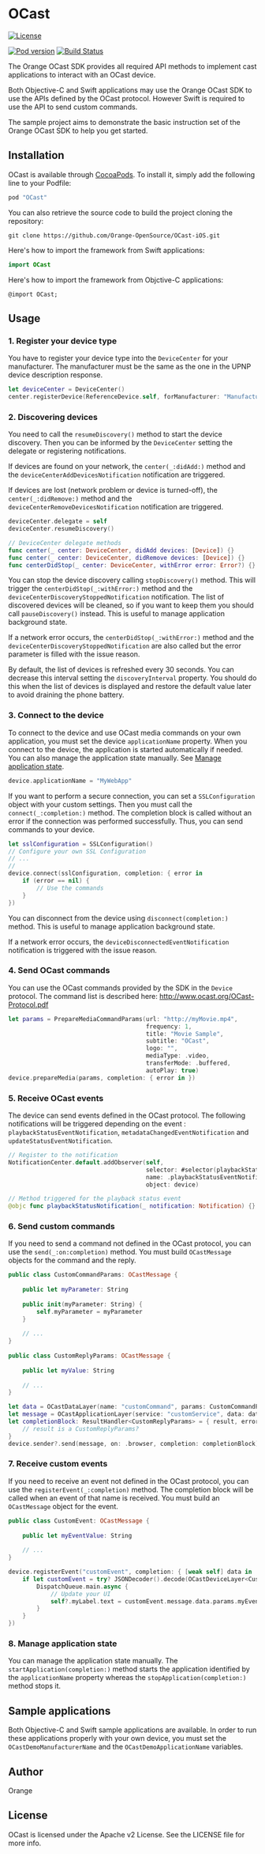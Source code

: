# OCast

[![License](https://img.shields.io/badge/licence-APACHE--2-lightgrey.svg)](https://github.com/Orange-OpenSource/OCast-iOS/blob/master/LICENSE)

[![Pod version](https://badge.fury.io/co/OCast.svg)](https://badge.fury.io/co/OCast)
[![Build Status](https://travis-ci.org/Orange-OpenSource/OCast-iOS.svg?branch=master)](https://travis-ci.org/Orange-OpenSource/OCast-iOS)

The Orange OCast SDK provides all required API methods to implement cast applications to interact with an OCast device.

Both Objective-C and Swift applications may use the Orange OCast SDK to use the APIs defined by the OCast protocol. However Swift is required to use the API to send custom commands.

The sample project aims to demonstrate the basic instruction set of the Orange OCast SDK to help you get started.

## Installation

OCast is available through [CocoaPods](http://cocoapods.org). To install it, simply add the following line to your Podfile:

```ruby
pod "OCast"
```

You can also retrieve the source code to build the project cloning the repository:

```
git clone https://github.com/Orange-OpenSource/OCast-iOS.git
```

Here's how to import the framework from Swift applications:

```swift
import OCast
```

Here's how to import the framework from Objctive-C applications:

```objc
@import OCast;
```

## Usage

### 1. Register your device type

You have to register your device type into the `DeviceCenter` for your manufacturer. The manufacturer must be the same as the one in the UPNP device description response.

```swift
let deviceCenter = DeviceCenter()
center.registerDevice(ReferenceDevice.self, forManufacturer: "Manufacturer")
```

### 2. Discovering devices

You need to call the `resumeDiscovery()` method to start the device discovery. Then you can be informed by the `DeviceCenter` setting the delegate or registering notifications.

If devices are found on your network, the `center(_:didAdd:)` method and the `deviceCenterAddDevicesNotification` notification are triggered.

If devices are lost (network problem or device is turned-off), the `center(_:didRemove:)` method and the `deviceCenterRemoveDevicesNotification` notification are triggered.

```swift
deviceCenter.delegate = self
deviceCenter.resumeDiscovery()

// DeviceCenter delegate methods
func center(_ center: DeviceCenter, didAdd devices: [Device]) {}
func center(_ center: DeviceCenter, didRemove devices: [Device]) {}
func centerDidStop(_ center: DeviceCenter, withError error: Error?) {}
```

You can stop the device discovery calling `stopDiscovery()` method. This will trigger the `centerDidStop(_:withError:)` method and the `deviceCenterDiscoveryStoppedNotification` notification. The list of discovered devices will be cleaned, so if you want to keep them you should call `pauseDiscovery()` instead. This is useful to manage application background state.

If a network error occurs, the `centerDidStop(_:withError:)` method and the `deviceCenterDiscoveryStoppedNotification` are also called but the error parameter is filled with the issue reason.

By default, the list of devices is refreshed every 30 seconds. You can decrease this interval setting the `discoveryInterval` property. You should do this when the list of devices is displayed and restore the default value later to avoid draining the phone battery.

### 3. Connect to the device

To connect to the device and use OCast media commands on your own application, you must set the device `applicationName` property. When you connect to the device, the application is started automatically if needed. You can also manage the application state manually. See [Manage application state](#8-manage-application-state).

```swift
device.applicationName = "MyWebApp"
```

If you want to perform a secure connection, you can set a `SSLConfiguration` object with your custom settings. Then you must call the `connect(_:completion:)` method. The completion block is called without an error if the connection was performed successfully. Thus, you can send commands to your device.

```swift
let sslConfiguration = SSLConfiguration()
// Configure your own SSL Configuration
// ...
//
device.connect(sslConfiguration, completion: { error in
    if (error == nil) {
        // Use the commands
    }
})
```

You can disconnect from the device using `disconnect(completion:)` method. This is useful to manage application background state.

If a network error occurs, the `deviceDisconnectedEventNotification` notification is triggered with the issue reason.

### 4. Send OCast commands

You can use the OCast commands provided by the SDK in the `Device` protocol. The command list is described here: http://www.ocast.org/OCast-Protocol.pdf

```swift
let params = PrepareMediaCommandParams(url: "http://myMovie.mp4",
                                       frequency: 1,
                                       title: "Movie Sample",
                                       subtitle: "OCast",
                                       logo: "",
                                       mediaType: .video,
                                       transferMode: .buffered,
                                       autoPlay: true)
device.prepareMedia(params, completion: { error in })
```

### 5. Receive OCast events

The device can send events defined in the OCast protocol. The following notifications will be triggered depending on the event : `playbackStatusEventNotification`, `metadataChangedEventNotification` and `updateStatusEventNotification`.

```swift
// Register to the notification
NotificationCenter.default.addObserver(self, 
                                       selector: #selector(playbackStatusNotification),
                                       name: .playbackStatusEventNotification,
                                       object: device)

// Method triggered for the playback status event
@objc func playbackStatusNotification(_ notification: Notification) {}
```

### 6. Send custom commands

If you need to send a command not defined in the OCast protocol, you can use the `send(_:on:completion)` method.
You must build `OCastMessage` objects for the command and the reply.

```swift
public class CustomCommandParams: OCastMessage {
        
    public let myParameter: String
        
    public init(myParameter: String) {
        self.myParameter = myParameter
    }
        
    // ...
}
    
public class CustomReplyParams: OCastMessage {
        
    public let myValue: String
        
    // ...
}

let data = OCastDataLayer(name: "customCommand", params: CustomCommandParams(myParameter: "paramValue"))
let message = OCastApplicationLayer(service: "customService", data: data)
let completionBlock: ResultHandler<CustomReplyParams> = { result, error in
    // result is a CustomReplyParams?
}
device.sender?.send(message, on: .browser, completion: completionBlock)
````

### 7. Receive custom events

If you need to receive an event not defined in the OCast protocol, you can use the `registerEvent(_:completion)` method. The completion block will be called when an event of that name is received.
You must build an `OCastMessage` object for the event.

```swift
public class CustomEvent: OCastMessage {
        
    public let myEventValue: String
        
    // ...
}

device.registerEvent("customEvent", completion: { [weak self] data in
    if let customEvent = try? JSONDecoder().decode(OCastDeviceLayer<CustomEvent>.self, from: data) {
        DispatchQueue.main.async {
            // Update your UI
            self?.myLabel.text = customEvent.message.data.params.myEventValue
        }
    }
})
```

### 8. Manage application state

You can manage the application state manually. The `startApplication(completion:)` method starts the application identified by the `applicationName` property whereas the `stopApplication(completion:)` method stops it.

## Sample applications

Both Objective-C and Swift sample applications are available. In order to run these applications properly with your own device, you must set the `OCastDemoManufacturerName` and the `OCastDemoApplicationName` variables.

## Author

Orange

## License

OCast is licensed under the Apache v2 License. See the LICENSE file for more info.

